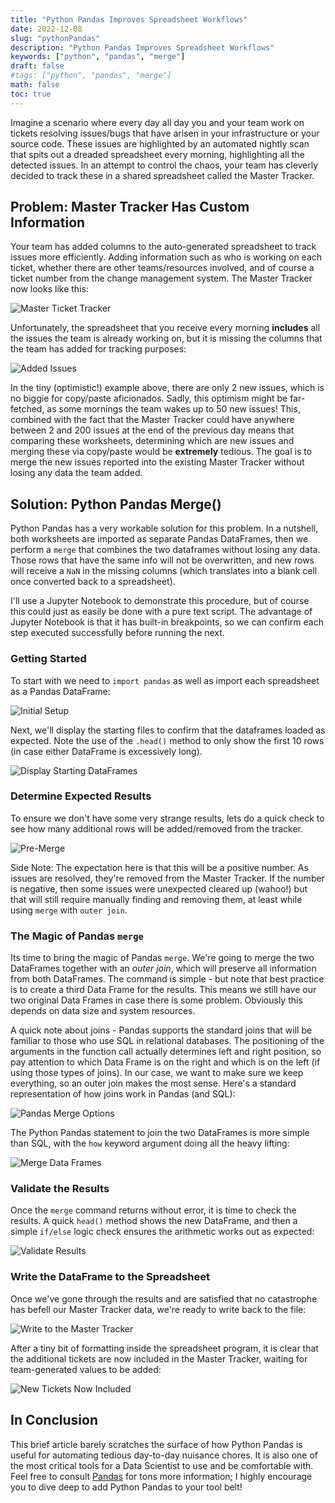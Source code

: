 ```yaml
---
title: "Python Pandas Improves Spreadsheet Workflows"
date: 2022-12-08
slug: "pythonPandas"
description: "Python Pandas Improves Spreadsheet Workflows"
keywords: ["python", "pandas", "merge"]
draft: false
#tags: ["python", "pandas", "merge"]
math: false
toc: true
---
```


Imagine a scenario where every day all day you and your team work on tickets resolving issues/bugs that have arisen in your infrastructure or your source code. These issues are highlighted by an automated nightly scan that spits out a dreaded spreadsheet every morning, highlighting all the detected issues. In an attempt to control the chaos, your team has cleverly decided to track these in a shared spreadsheet called the Master Tracker.

## Problem: Master Tracker Has Custom Information

Your team has added columns to the auto-generated spreadsheet to track issues more efficiently.  Adding information such as who is working on each ticket, whether there are other teams/resources involved, and of course a ticket number from the change management system.  The Master Tracker now looks like this:

![Master Ticket Tracker](/devops/pandas_intro/master_workbook.png)

Unfortunately, the spreadsheet that you receive every morning **includes** all the issues the team is already working on, but it is missing the columns that the team has added for tracking purposes:

![Added Issues](/devops/pandas_intro/added_tickets.png)

In the tiny (optimistic!) example above, there are only 2 new issues, which is no biggie for copy/paste aficionados.  Sadly, this optimism might be far-fetched, as some mornings the team wakes up to 50 new issues!  This, combined with the fact that the Master Tracker could have anywhere between 2 and 200 issues at the end of the previous day means that comparing these worksheets, determining which are new issues and merging these via copy/paste would be **extremely** tedious.  The goal is to merge the new issues reported into the existing Master Tracker without losing any data the team added.

## Solution: Python Pandas Merge()

Python Pandas has a very workable solution for this problem.  In a nutshell, both worksheets are imported as separate Pandas DataFrames, then we perform a `merge` that combines the two dataframes without losing any data.  Those rows that have the same info will not be overwritten, and new rows will receive a `NaN` in the missing columns (which translates into a blank cell once converted back to a spreadsheet).

I'll use a Jupyter Notebook to demonstrate this procedure, but of course this could just as easily be done with a pure text script.  The advantage of Jupyter Notebook is that it has built-in breakpoints, so we can confirm each step executed successfully before running the next.

### Getting Started

To start with we need to `import pandas` as well as import each spreadsheet as a Pandas DataFrame:

![Initial Setup](/devops/pandas_intro/initial_setup.png)

Next, we'll display the starting files to confirm that the dataframes loaded as expected.  Note the use of the `.head()` method to only show the first 10 rows (in case either DataFrame is excessively long).

![Display Starting DataFrames](/devops/pandas_intro/display_starting_files.png)

### Determine Expected Results

To ensure we don't have some very strange results, lets do a quick check to see how many additional rows will be added/removed from the tracker.  

![Pre-Merge](/devops/pandas_intro/pre-merge_check.png)

Side Note: The expectation here is that this will be a positive number.  As issues are resolved, they're removed from the Master Tracker.  If the number is negative, then some issues were unexpected cleared up (wahoo!) but that will still require manually finding and removing them, at least while using `merge` with `outer join`.

### The Magic of Pandas `merge`

Its time to bring the magic of Pandas `merge`.  We're going to merge the two DataFrames together with an *outer join*, which will preserve all information from both DataFrames.  The command is simple - but note that best practice is to create a third Data Frame for the results.  This means we still have our two original Data Frames in case there is some problem.  Obviously this depends on data size and system resources.

A quick note about joins - Pandas supports the standard joins that will be familiar to those who use SQL in relational databases.  The positioning of the arguments in the function call actually determines left and right position, so pay attention to which Data Frame is on the right and which is on the left (if using those types of joins).  In our case, we want to make sure we keep everything, so an outer join makes the most sense.  Here's a standard representation of how joins work in Pandas (and SQL):

![Pandas Merge Options](/devops/pandas_intro/joins.png)

The Python Pandas statement to join the two DataFrames is more simple than SQL, with the `how` keyword argument doing all the heavy lifting:

![Merge Data Frames](/devops/pandas_intro/merge_data_frames.png)

### Validate the Results

Once the `merge` command returns without error, it is time to check the results.  A quick `head()` method shows the new DataFrame, and then a simple `if/else` logic check ensures the arithmetic works out as expected:

![Validate Results](/devops/pandas_intro/validate_results.png)

### Write the DataFrame to the Spreadsheet

Once we've gone through the results and are satisfied that no catastrophe has befell our Master Tracker data, we're ready to write back to the file:

![Write to the Master Tracker](/devops/pandas_intro/write_new_file.png)

After a tiny bit of formatting inside the spreadsheet program, it is clear that the additional tickets are now included in the Master Tracker, waiting for team-generated values to be added:

![New Tickets Now Included](/devops/pandas_intro/new_tickets_now_included.png)

## In Conclusion

This brief article barely scratches the surface of how Python Pandas is useful for automating tedious day-to-day nuisance chores.  It is also one of the most critical tools for a Data Scientist to use and be comfortable with.  Feel free to consult [Pandas](https://pandas.pydata.org/) for tons more information; I highly encourage you to dive deep to add Python Pandas to your tool belt!
